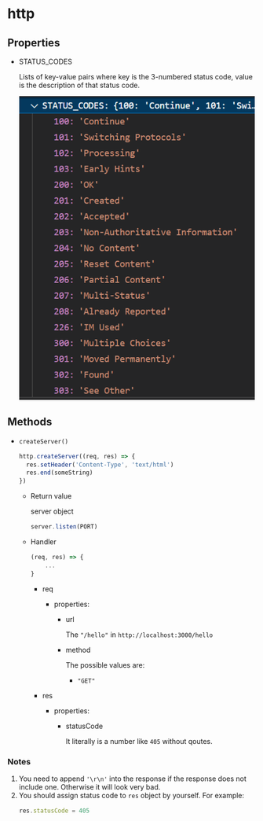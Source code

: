# http

## Properties

- STATUS_CODES

  Lists of key-value pairs where key is the 3-numbered status code, value is the description of that status code.

  ![](images/STATUS_CODES.png)
  

## Methods

- `createServer()`

  ```js
  http.createServer((req, res) => {
    res.setHeader('Content-Type', 'text/html')
    res.end(someString)
  })
  ```

  - Return value

    server object

    ```javascript
    server.listen(PORT)
    ```

  - Handler

    ```js
    (req, res) => {
        ...
    }
    ```

    - req

      - properties:

        - url

          The `"/hello"` in `http://localhost:3000/hello`

        - method

          The possible values are: 

          - `"GET"`

    - res

      - properties:
        
        - statusCode

          It literally is a number like `405` without qoutes.

### Notes

1. You need to append `'\r\n'` into the response if the response does not include one. Otherwise it will look very bad.
2. You should assign status code to `res` object by yourself. For example: 
   ```javascript
   res.statusCode = 405
   ```